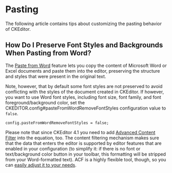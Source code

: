 <!--
Copyright (c) 2003-2018, CKSource - Frederico Knabben. All rights reserved.
For licensing, see LICENSE.md.
-->

# Pasting

The following article contains tips about customizing the pasting behavior of CKEditor.


## How Do I Preserve Font Styles and Backgrounds When Pasting from Word?

The [Paste from Word](#!/guide/dev_paste_from_word) feature lets you copy the content of Microsoft Word or Excel documents and paste them into the editor, preserving the structure and styles that were present in the original text.

Note, however, that by default some font styles are not preserved to avoid conflicting with the styles of the document created in CKEditor. If however, you want to use Word font styles, including font size, font family, and font foreground/background color, set the CKEDITOR.config#pasteFromWordRemoveFontStyles configuration value to `false`.

	config.pasteFromWordRemoveFontStyles = false;

Please note that since CKEditor 4.1 you need to add [Advanced Content Filter](#!/guide/dev_acf) into the equation, too. The content filtering mechanism makes sure that the data that enters the editor is supported by editor features that are enabled in your configuration (to simplify it: if there is no font or text/background color button in your toolbar, this formatting will be stripped from your Word-formatted text). ACF is a highly flexible tool, though, so you can [easily adjust it to your needs](https://sdk.ckeditor.com/samples/acf.html).
